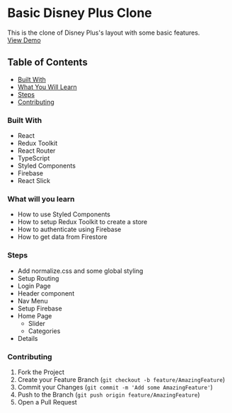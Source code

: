 # Basic Disney Plus Clone

This is the clone of Disney Plus's layout with some basic features.<br>
<a href="https://disney-clone-basic-pper86tz1-viet34tqc.vercel.app/">View Demo</a>

<!-- TABLE OF CONTENTS -->

## Table of Contents

- [Built With](#built-with)
- [What You Will Learn](#what-you-will-learn)
- [Steps](#steps)
- [Contributing](#contributing)

### Built With

- React
- Redux Toolkit
- React Router
- TypeScript
- Styled Components
- Firebase
- React Slick

### What will you learn

- How to use Styled Components
- How to setup Redux Toolkit to create a store
- How to authenticate using Firebase
- How to get data from Firestore

### Steps

- Add normalize.css and some global styling
- Setup Routing
- Login Page
- Header component
- Nav Menu
- Setup Firebase
- Home Page
  - Slider
  - Categories
- Details

### Contributing

1. Fork the Project
2. Create your Feature Branch (`git checkout -b feature/AmazingFeature`)
3. Commit your Changes (`git commit -m 'Add some AmazingFeature'`)
4. Push to the Branch (`git push origin feature/AmazingFeature`)
5. Open a Pull Request
